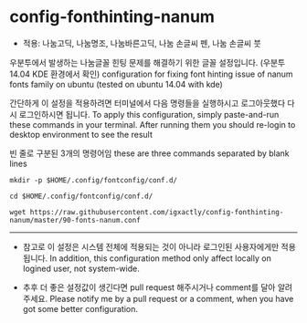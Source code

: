 config-fonthinting-nanum
========================
* 적용: 나눔고딕, 나눔명조, 나눔바른고딕, 나눔 손글씨 펜, 나눔 손글씨 붓

우분투에서 발생하는 나눔글꼴 힌팅 문제를 해결하기 위한 글꼴 설정입니다. (우분투 14.04 KDE 환경에서 확인)
configuration for fixing font hinting issue of nanum fonts family on ubuntu (tested on ubuntu 14.04 with kde)

간단하게 이 설정을 적용하려면 터미널에서 다음 명령들을 실행하시고 로그아웃했다 다시 로그인하시면 됩니다.
To apply this configuration, simply paste-and-run these commands in your terminal. After running them you should re-login to desktop environment to see the result


빈 줄로 구분된 3개의 명령어임 these are three commands separated by blank lines

`mkdir -p $HOME/.config/fontconfig/conf.d/`

`cd $HOME/.config/fontconfig/conf.d/`

`wget https://raw.githubusercontent.com/igxactly/config-fonthinting-nanum/master/90-fonts-nanum.conf`





-------------------------

* 참고로 이 설정은 시스템 전체에 적용되는 것이 아니라 로그인된 사용자에게만 적용됩니다.
In addition, this configuration method only affect locally on logined user, not system-wide.

* 추후 더 좋은 설정값이 생긴다면 pull request 해주시거나 comment를 달아 알려주세요.
Please notify me by a pull request or a comment, when you have got some better configuration.
